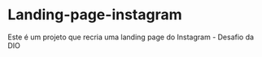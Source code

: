 # Landing-page-instagram
Este é um projeto que recria uma landing page do Instagram - Desafio da DIO
